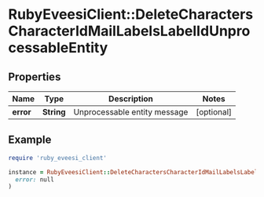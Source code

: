 # RubyEveesiClient::DeleteCharactersCharacterIdMailLabelsLabelIdUnprocessableEntity

## Properties

| Name | Type | Description | Notes |
| ---- | ---- | ----------- | ----- |
| **error** | **String** | Unprocessable entity message | [optional] |

## Example

```ruby
require 'ruby_eveesi_client'

instance = RubyEveesiClient::DeleteCharactersCharacterIdMailLabelsLabelIdUnprocessableEntity.new(
  error: null
)
```

